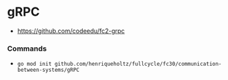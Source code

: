 # gRPC

- https://github.com/codeedu/fc2-grpc

### Commands

- `go mod init github.com/henriqueholtz/fullcycle/fc30/communication-between-systems/gRPC`
